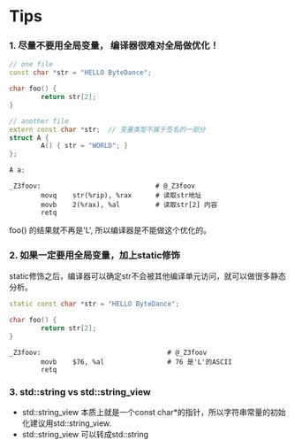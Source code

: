# Tips

### 1. 尽量不要用全局变量， 编译器很难对全局做优化！
```cpp
// one file
const char *str = "HELLO ByteDance";

char foo() {
        return str[2];
}

// another file
extern const char *str;  // 变量类型不属于签名的一部分
struct A {
        A() { str = "WORLD"; }
};

A a;
```
```Assembly
_Z3foov:                             # @_Z3foov
        movq    str(%rip), %rax      # 读取str地址
        movb    2(%rax), %al         # 读取str[2] 内容
        retq
```
foo() 的结果就不再是'L', 所以编译器是不能做这个优化的。

### 2. 如果一定要用全局变量，加上static修饰
static修饰之后，编译器可以确定str不会被其他编译单元访问，就可以做很多静态分析。
```cpp
static const char *str = "HELLO ByteDance";

char foo() {
        return str[2];
}
```
```Assembly
_Z3foov:                                # @_Z3foov
        movb    $76, %al                # 76 是'L'的ASCII
        retq
```

### 3. std::string vs std::string_view
- std::string_view 本质上就是一个const char*的指针，所以字符串常量的初始化建议用std::string_view. 
- std::string_view 可以转成std::string